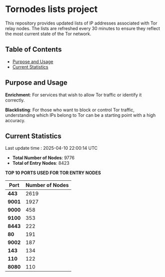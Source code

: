 # Tornodes lists project

This repository provides updated lists of IP addresses associated with Tor relay nodes. The lists are refreshed every 30 minutes to ensure they reflect the most current state of the Tor network.

## Table of Contents

- [Purpose and Usage](#purpose-and-usage)
- [Current Statistics](#current-statistics)


## Purpose and Usage

**Enrichment**: For services that wish to allow Tor traffic or identify it correctly.

**Blacklisting**: For those who want to block or control Tor traffic, understanding which IPs belong to Tor can be a starting point with a high accuracy.

## Current Statistics

Last update time : 2025-04-10 22:00:14 UTC

- **Total Number of Nodes**: 9776
- **Total of Entry Nodes**: 8423

**TOP 10 PORTS USED FOR TOR ENTRY NODES**

| **Port** | **Number of Nodes** |
|------|-----------------|
| **443**   | 2619  |
| **9001**   | 1927  |
| **9000**   | 458  |
| **9100**   | 353  |
| **8443**   | 222  |
| **80**   | 191  |
| **9002**   | 187  |
| **143**   | 134  |
| **110**   | 122  |
| **8080**   | 110  |

